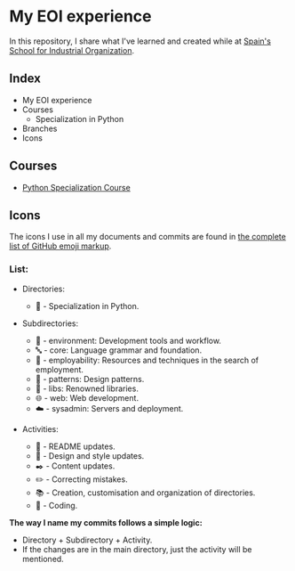 # My EOI experience
In this repository, I share what I've learned and created while at [Spain's School for Industrial Organization](https://www.eoi.es/es).

## Index
- My EOI experience
- Courses
    - Specialization in Python
- Branches
- Icons

## Courses
- [Python Specialization Course](https://github.com/jsrq/my-eoi/tree/master/py-spec-course)

## Icons
The icons I use in all my documents and commits are found in [the complete list of GitHub emoji markup](https://gist.github.com/rxaviers/7360908).
   
### List: 
- Directories:
    - :snake: - Specialization in Python.

- Subdirectories:
    - :deciduous_tree: - environment: Development tools and workflow.
    - :abc: - core: Language grammar and foundation.
    - :necktie: - employability: Resources and techniques in the search of employment.
    - :wrench: - patterns: Design patterns.
    - :aerial_tramway: - libs: Renowned libraries.
    - :globe_with_meridians: - web: Web development. 
    - :cloud: - sysadmin: Servers and deployment.

- Activities:
    - :notebook: - README updates.
    - :art: - Design and style updates.
    - :black_nib: - Content updates. 
    - :pencil2: - Correcting mistakes.
    - :books: - Creation, customisation and organization of directories.
    - :speech_balloon: - Coding.

**The way I name my commits follows a simple logic:**
- Directory + Subdirectory + Activity.
- If the changes are in the main directory, just the activity will be mentioned.
